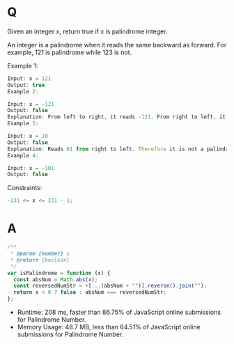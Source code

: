 # Q

Given an integer x, return true if x is palindrome integer.

An integer is a palindrome when it reads the same backward as forward. For example, 121 is palindrome while 123 is not.

Example 1:

```js
Input: x = 121
Output: true
Example 2:

Input: x = -121
Output: false
Explanation: From left to right, it reads -121. From right to left, it becomes 121-. Therefore it is not a palindrome.
Example 3:

Input: x = 10
Output: false
Explanation: Reads 01 from right to left. Therefore it is not a palindrome.
Example 4:

Input: x = -101
Output: false
```

Constraints:

```js
-231 <= x <= 231 - 1;
```

# A

```js
/**
 * @param {number} x
 * @return {boolean}
 */
var isPalindrome = function (x) {
  const absNum = Math.abs(x);
  const reversedNumStr = +[...(absNum + "")].reverse().join("");
  return x < 0 ? false : absNum === reversedNumStr;
};
```

- Runtime: 208 ms, faster than 86.75% of JavaScript online submissions for Palindrome Number.
- Memory Usage: 48.7 MB, less than 64.51% of JavaScript online submissions for Palindrome Number.
